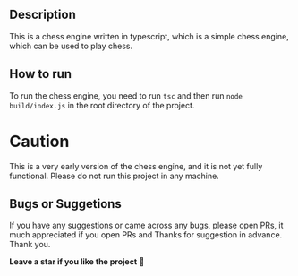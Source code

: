## Description

This is a chess engine written in typescript, which is a simple chess engine, which can be used to play chess.

## How to run

To run the chess engine, you need to run `tsc` and then run `node build/index.js` in the root directory of the project.

# Caution

This is a very early version of the chess engine, and it is not yet fully functional. Please do not run this project in any machine.

## Bugs or Suggetions

If you have any suggestions or came across any bugs, please open PRs, it much appreciated if you open PRs and Thanks for suggestion in advance. Thank you.


****Leave a star if you like the project**** 💙
